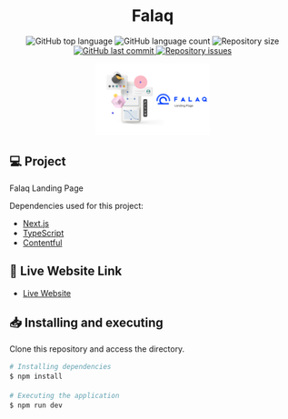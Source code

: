 <h1 align="center">
  Falaq
</h1>

<p align="center">
  <img alt="GitHub top language" src="https://img.shields.io/github/languages/top/humbruno/falaq.svg" />
  
  <img alt="GitHub language count" src="https://img.shields.io/github/languages/count/humbruno/falaq.svg" />
  
  <img alt="Repository size" src="https://img.shields.io/github/repo-size/humbruno/falaq.svg" />

  <a href="https://github.com/humbruno/url-shortener/commits/master">
    <img alt="GitHub last commit" src="https://img.shields.io/github/last-commit/humbruno/falaq.svg" />
  </a>
  
  <a href="https://github.com/humbruno/falaq/issues">
    <img alt="Repository issues" src="https://img.shields.io/github/issues/humbruno/falaq.svg" />
  </a>
</p>

<p align="center">
  <img src=".github/preview.jpg" width="40%" />
</p>

## 💻 Project

Falaq Landing Page

Dependencies used for this project:

- [Next.js](https://vitejs.dev/)
- [TypeScript](https://www.typescriptlang.org/)
- [Contentful](https://shrtco.de/)

## 🔌 Live Website Link

- [Live Website](https://brunosantos.dev/)

## 📥 Installing and executing

Clone this repository and access the directory.

```bash
# Installing dependencies
$ npm install

# Executing the application
$ npm run dev
```
